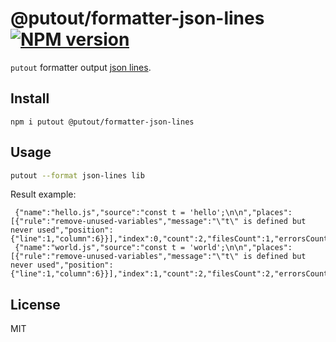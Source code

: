 # @putout/formatter-json-lines [![NPM version][NPMIMGURL]][NPMURL]

[NPMIMGURL]: https://img.shields.io/npm/v/@putout/formatter-json-lines.svg?style=flat&longCache=true
[NPMURL]: https://npmjs.org/package/@putout/formatter-json-lines "npm"

`putout` formatter output [json lines](https://jsonlines.org/).

## Install

```
npm i putout @putout/formatter-json-lines
```

## Usage

```sh
putout --format json-lines lib
```

Result example:

```
 {"name":"hello.js","source":"const t = 'hello';\n\n","places":[{"rule":"remove-unused-variables","message":"\"t\" is defined but never used","position":{"line":1,"column":6}}],"index":0,"count":2,"filesCount":1,"errorsCount":1}
 {"name":"world.js","source":"const t = 'world';\n\n","places":[{"rule":"remove-unused-variables","message":"\"t\" is defined but never used","position":{"line":1,"column":6}}],"index":1,"count":2,"filesCount":2,"errorsCount":2}
```

## License

MIT
